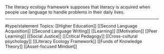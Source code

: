 The literacy ecology framework supposes that literacy is acquired when people use language to handle problems in their daily lives.

* * *
#type/statement Topics: [[Higher Education]] [[Second Language Acquisition]] [[Second Language Writing]] [[Learning]] [[Motivation]] [[Peer Learning]] [[Social Justice]] [[Critical Pedagogy]] [[Cross-cultural psychology]] [[Literacy Ecology Framework]] [[Funds of Knowledge Theory]] [[Asset-focused Mindset]]